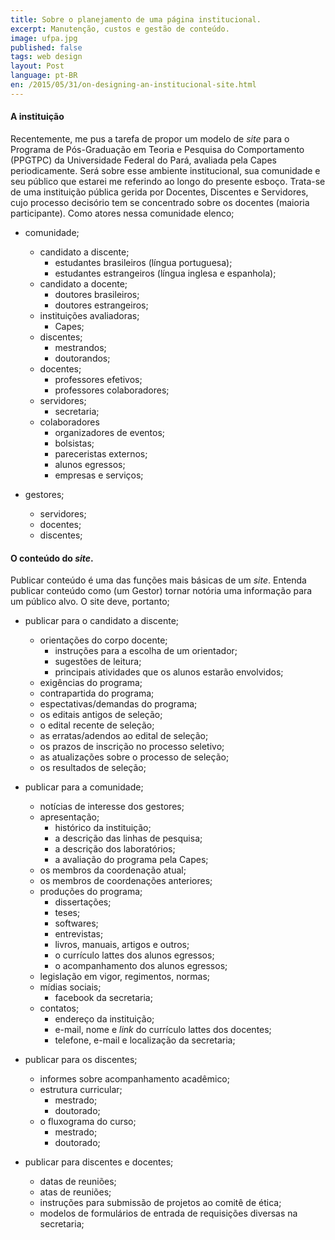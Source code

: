 ```yaml
---
title: Sobre o planejamento de uma página institucional.
excerpt: Manutenção, custos e gestão de conteúdo.
image: ufpa.jpg
published: false
tags: web design
layout: Post
language: pt-BR
en: /2015/05/31/on-designing-an-institucional-site.html
---
```


#### A instituição

Recentemente, me pus a tarefa de propor um modelo de *site* para o Programa de Pós-Graduação em Teoria e Pesquisa do Comportamento (PPGTPC) da Universidade Federal do Pará, avaliada pela Capes periodicamente. Será sobre esse ambiente institucional, sua comunidade e seu público que estarei me referindo ao longo do presente esboço. Trata-se de uma instituição pública gerida por Docentes, Discentes e Servidores, cujo processo decisório tem se concentrado sobre os docentes (maioria participante). Como atores nessa comunidade elenco;

- comunidade;
   - candidato a discente;
      - estudantes brasileiros (língua portuguesa);
      - estudantes estrangeiros (língua inglesa e espanhola);
   - candidato a docente;
      - doutores brasileiros;
      - doutores estrangeiros;
   - instituições avaliadoras;
      - Capes;
   - discentes;
      - mestrandos;
      - doutorandos;
   - docentes;
      - professores efetivos;
      - professores colaboradores;
   - servidores;
      - secretaria;
   - colaboradores
      - organizadores de eventos;
      - bolsistas;
      - pareceristas externos;
      - alunos egressos;
      - empresas e serviços;

- gestores;
   - servidores;
   - docentes;
   - discentes;

#### O conteúdo do *site*.

Publicar conteúdo é uma das funções mais básicas de um *site*. Entenda publicar conteúdo como (um Gestor) tornar notória uma informação para um público alvo. O site deve, portanto;

- publicar para o candidato a discente;
   - orientações do corpo docente;
      - instruções para a escolha de um orientador;
      - sugestões de leitura;
      - principais atividades que os alunos estarão envolvidos; 
   - exigências do programa;
   - contrapartida do programa;
   - espectativas/demandas do programa;
   - os editais antigos de seleção;
   - o edital recente de seleção;
   - as erratas/adendos ao edital de seleção;
   - os prazos de inscrição no processo seletivo;
   - as atualizações sobre o processo de seleção;
   - os resultados de seleção;

- publicar para a comunidade;
   - notícias de interesse dos gestores;
   - apresentação;
      - histórico da instituição;
      - a descrição das linhas de pesquisa;
      - a descrição dos laboratórios;
      - a avaliação do programa pela Capes;
   - os membros da coordenação atual;
   - os membros de coordenações anteriores;
   - produções do programa;
      - dissertações;
      - teses;
      - softwares;
      - entrevistas;
      - livros, manuais, artigos e outros;
      - o currículo lattes dos alunos egressos;
      - o acompanhamento dos alunos egressos;
   - legislação em vigor, regimentos, normas;
   - mídias sociais;
      - facebook da secretaria;
   - contatos;
      - endereço da instituição;
      - e-mail, nome e *link* do currículo lattes dos docentes;
      - telefone, e-mail e localização da secretaria;

- publicar para os discentes;
   - informes sobre acompanhamento acadêmico;
   - estrutura curricular;
      - mestrado;
      - doutorado;
   - o fluxograma do curso;
      - mestrado;
      - doutorado;

- publicar para discentes e docentes;
   - datas de reuniões;
   - atas de reuniões;
   - instruções para submissão de projetos ao comitê de ética;
   - modelos de formulários de entrada de requisições diversas na secretaria;